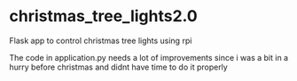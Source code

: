 # christmas_tree_lights2.0
Flask app to control christmas tree lights using rpi

The code in application.py needs a lot of improvements since i was a bit in a hurry before christmas and didnt have time to do it properly
